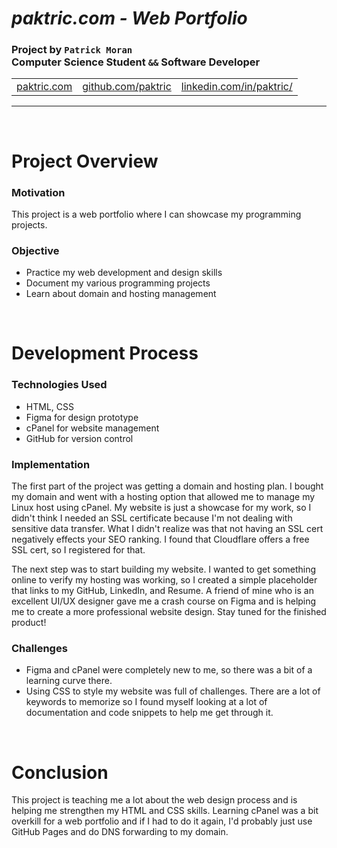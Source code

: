 # *paktric.com - Web Portfolio*
### Project by **`Patrick Moran`**  <br />  Computer Science Student `&&` Software Developer

<table>
    <tr>
        <td><a href="http://www.paktric.com/">paktric.com</a></td>
        <td><a href="https://www.github.com/paktric/">github.com/paktric</a></td>
        <td><a href="https://www.linkedin.com/in/paktric/">linkedin.com/in/paktric/</a></td>
    </tr>
</table>

---

<br />

# Project Overview
### Motivation
This project is a web portfolio where I can showcase my programming projects.

### Objective
- Practice my web development and design skills
- Document my various programming projects
- Learn about domain and hosting management

<br />

# Development Process
### Technologies Used
- HTML, CSS
- Figma for design prototype
- cPanel for website management
- GitHub for version control

### Implementation
The first part of the project was getting a domain and hosting plan. I bought my domain and went with a hosting option that allowed me to manage my Linux host using cPanel. My website is just a showcase for my work, so I didn't think I needed an SSL certificate because I'm not dealing with sensitive data transfer. What I didn't realize was that not having an SSL cert negatively effects your SEO ranking. I found that Cloudflare offers a free SSL cert, so I registered for that. 

The next step was to start building my website. I wanted to get something online to verify my hosting was working, so I created a simple placeholder that links to my GitHub, LinkedIn, and Resume. A friend of mine who is an excellent UI/UX designer gave me a crash course on Figma and is helping me to create a more professional website design. Stay tuned for the finished product!

### Challenges
- Figma and cPanel were completely new to me, so there was a bit of a learning curve there.
- Using CSS to style my website was full of challenges. There are a lot of keywords to memorize so I found myself looking at a lot of documentation and code snippets to help me get through it.

<br />

# Conclusion
This project is teaching me a lot about the web design process and is helping me strengthen my HTML and CSS skills. Learning cPanel was a bit overkill for a web portfolio and if I had to do it again, I'd probably just use GitHub Pages and do DNS forwarding to my domain.
